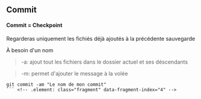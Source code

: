 ##  Commit

#### Commit = Checkpoint

Regarderas uniquement les fichiés déjà ajoutés à la précédente sauvegarde <!-- .element: class="fragment" data-fragment-index="1" -->

À besoin d'un nom <!-- .element: class="fragment" data-fragment-index="2" -->

> -a: ajout tout les fichiers dans le dossier actuel et ses déscendants <!-- .element: class="fragment" data-fragment-index="3" -->



> -m: permet d'ajouter le message à la volée <!-- .element: class="fragment" data-fragment-index="3" -->

``` 
git commit -am "Le nom de mon commit" 
``` <!-- .element: class="fragment" data-fragment-index="4" -->